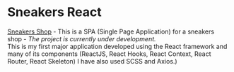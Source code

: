 # Sneakers React
[Sneakers Shop](https://vadim-sobinin-sneakers-react.vercel.app ) - This is a SPA (Single Page Application) for a sneakers shop - *The project is currently under development.*<br> 
This is my first major application developed using the React framework and many of its components (ReactJS, React Hooks, React Context, React Router, React Skeleton) I have also used SCSS and Axios.)